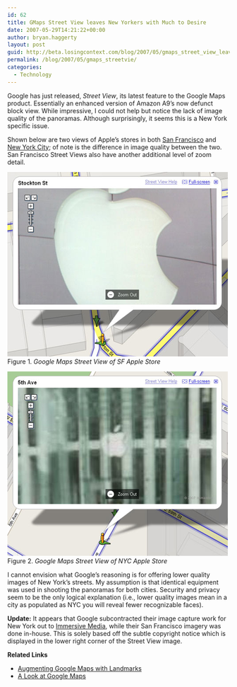 ```yaml
---
id: 62
title: GMaps Street View leaves New Yorkers with Much to Desire
date: 2007-05-29T14:21:22+00:00
author: bryan.haggerty
layout: post
guid: http://beta.losingcontext.com/blog/2007/05/gmaps_street_view_leaves_new_yorkers_with_much_to_desire.php
permalink: /blog/2007/05/gmaps_streetvie/
categories:
  - Technology
---
```

Google has just released, _Street View_, its latest feature to the Google Maps product. Essentially an enhanced version of Amazon A9&#8217;s now defunct block view. While impressive, I could not help but notice the lack of image quality of the panoramas. Although surprisingly, it seems this is a New York specific issue.

Shown below are two views of Apple&#8217;s stores in both [San Francisco](http://maps.google.com/maps?f=q&hl=en&q=1+Stockton+St&sll=37.785915,-122.406299&sspn=0.001664,0.001896&ie=UTF8&ll=37.786333,-122.406036&spn=0.001664,0.002776&z=19&om=1&layer=c&cbll=37.785821,-122.406221&cbp=1,278.796237348706,0.224027323783593,3) and [New York City](http://maps.google.com/maps?f=q&hl=en&q=767+Fifth+Ave.+new+york+ny&sll=37.786333,-122.406152&sspn=0.001645,0.001658&ie=UTF8&ll=40.764236,-73.973238&spn=0.001576,0.001658&z=19&om=1&layer=c&cbll=40.763939,-73.973264&cbp=1,115.294117647059,0.45281862745098,2); of note is the difference in image quality between the two. San Francisco Street Views also have another additional level of zoom detail.

<p class="figure-centered">
  <a href="http://maps.google.com/maps?f=q&hl=en&q=1+Stockton+St&sll=37.785915,-122.406299&sspn=0.001664,0.001896&ie=UTF8&ll=37.786333,-122.406036&spn=0.001664,0.002776&z=19&om=1&layer=c&cbll=37.785821,-122.406221&cbp=1,278.796237348706,0.224027323783593,3"><img src="/blog/wp-content/uploads/legacy/gmaps-streetview-sf.jpg" alt="Google Maps Street View of SF Apple Store" height="417" width="500" /></a><br /> Figure 1. <em>Google Maps Street View of SF Apple Store</em>
</p>

<p class="figure-centered">
  <a href="http://maps.google.com/maps?f=q&hl=en&q=767+Fifth+Ave.+new+york+ny&sll=37.786333,-122.406152&sspn=0.001645,0.001658&ie=UTF8&ll=40.764236,-73.973238&spn=0.001576,0.001658&z=19&om=1&layer=c&cbll=40.763939,-73.973264&cbp=1,115.294117647059,0.45281862745098,2"><img src="/blog/wp-content/uploads/legacy/gmaps-streetview-nyc.jpg" alt="Google Maps Street View of NYC Apple Store" height="417" width="500" /></a><br /> Figure 2. <em>Google Maps Street View of NYC Apple Store</em>
</p>

I cannot envision what Google&#8217;s reasoning is for offering lower quality images of New York&#8217;s streets. My assumption is that identical equipment was used in shooting the panoramas for both cities. Security and privacy seem to be the only logical explanation (i.e., lower quality images mean in a city as populated as NYC you will reveal fewer recognizable faces).

<div class="update">
  <strong>Update:</strong> It appears that Google subcontracted their image capture work for New York out to <a href="http://www.immersivemedia.com/">Immersive Media</a>, while their San Francisco imagery was done in-house. This is solely based off the subtle copyright notice which is displayed in the lower right corner of the Street View image.
</div>

<div class="related-links">
  <p>
    <strong>Related Links</strong>
  </p>
  
  <ul>
    <li>
      <a href="/blog/2005/03/augmenting_goog.php">Augmenting Google Maps with Landmarks</a>
    </li>
    <li>
      <a href="http://www.losingcontext.com/blog/2005/02/google_maps.php">A Look at Google Maps</a>
    </li>
  </ul>
</div>